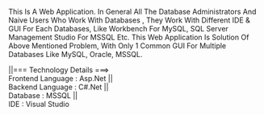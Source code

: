 This Is A Web Application. 
In General All The Database Administrators And Naive Users Who Work With Databases , They Work With Different IDE & GUI For Each Databases, Like Workbench For MySQL, SQL Server Management Studio For MSSQL Etc. 
This Web Application Is Solution Of Above Mentioned Problem, With Only 1 Common GUI For Multiple Databases Like MySQL, Oracle, MSSQL. 

||=== Technology Details ===>   
 Frontend Language : Asp.Net ||  
 Backend Language : C#.Net ||  
 Database : MSSQL ||  
 IDE : Visual Studio